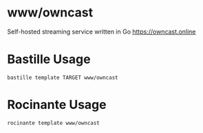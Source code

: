 # www/owncast
Self-hosted streaming service written in Go
https://owncast.online

# Bastille Usage
```shell
bastille template TARGET www/owncast
```

# Rocinante Usage
```shell
rocinante template www/owncast
```
